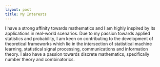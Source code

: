 ```yaml
---
layout: post
title: My Interests
---
```


I have a strong affinity towards mathematics and I am highly inspired by its applications in real-world scenarios. Due to my passion towards applied statistics and probability, I am keen on contributing to the development of theoretical frameworks which lie in the intersection of statistical machine learning, statistical signal processing, communications and information theory. I also have a passion towards discrete mathematics, specifically number theory and combinatorics.

